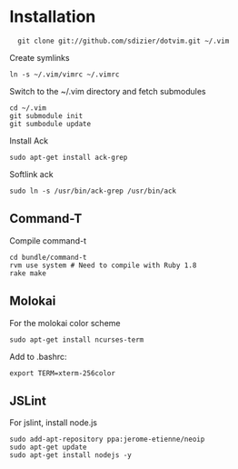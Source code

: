 # Installation

      git clone git://github.com/sdizier/dotvim.git ~/.vim

Create symlinks
	
  	ln -s ~/.vim/vimrc ~/.vimrc

Switch to the ~/.vim directory and fetch submodules

  	cd ~/.vim
  	git submodule init
  	git sumbodule update
  	
Install Ack

	sudo apt-get install ack-grep
	
Softlink ack

	sudo ln -s /usr/bin/ack-grep /usr/bin/ack

## Command-T

Compile command-t

    cd bundle/command-t
    rvm use system # Need to compile with Ruby 1.8
    rake make

## Molokai

For the molokai color scheme

    sudo apt-get install ncurses-term

Add to .bashrc:
    
    export TERM=xterm-256color

## JSLint

For jslint, install node.js

    sudo add-apt-repository ppa:jerome-etienne/neoip 
    sudo apt-get update 
    sudo apt-get install nodejs -y